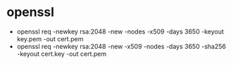# openssl
- openssl req -newkey rsa:2048 -new -nodes -x509 -days 3650 -keyout key.pem -out cert.pem
- openssl req -newkey rsa:2048 -new -x509 -nodes -days 3650 -sha256 -keyout cert.key -out cert.pem
